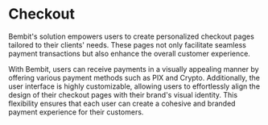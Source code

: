# Checkout

Bembit's solution empowers users to create personalized checkout pages tailored to their clients' needs. These pages not only facilitate seamless payment transactions but also enhance the overall customer experience. 

With Bembit, users can receive payments in a visually appealing manner by offering various payment methods such as PIX and Crypto. Additionally, the user interface is highly customizable, allowing users to effortlessly align the design of their checkout pages with their brand's visual identity. This flexibility ensures that each user can create a cohesive and branded payment experience for their customers.